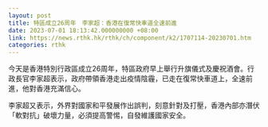 ```yaml
---
layout: post
title: 特區成立26周年　李家超：香港在復常快車道全速前進
date: 2023-07-01 18:13:42.000000000 +08:00
link: https://news.rthk.hk/rthk/ch/component/k2/1707114-20230701.htm
categories: rthk
---
```


今天是香港特別行政區成立26周年，特區政府早上舉行升旗儀式及慶祝酒會。行政長官李家超表示，政府帶領香港走出疫情陰霾，已走在復常快車道上，全速前進，他對香港充滿信心。

李家超又表示，外界對國家和平發展作出誤判，刻意針對及打壓，香港內部亦潛伏「軟對抗」破壞力量，必須提高警惕，自發維護國家安全。
